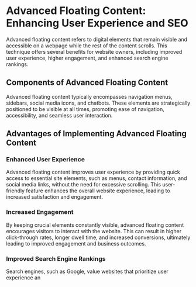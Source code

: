 # Advanced Floating Content: Enhancing User Experience and SEO

Advanced floating content refers to digital elements that remain visible and accessible on a webpage while the rest of the content scrolls. This technique offers several benefits for website owners, including improved user experience, higher engagement, and enhanced search engine rankings.

## Components of Advanced Floating Content

Advanced floating content typically encompasses navigation menus, sidebars, social media icons, and chatbots. These elements are strategically positioned to be visible at all times, promoting ease of navigation, accessibility, and seamless user interaction.

## Advantages of Implementing Advanced Floating Content

### Enhanced User Experience

Advanced floating content improves user experience by providing quick access to essential site elements, such as menus, contact information, and social media links, without the need for excessive scrolling. This user-friendly feature enhances the overall website experience, leading to increased satisfaction and engagement.

### Increased Engagement

By keeping crucial elements constantly visible, advanced floating content encourages visitors to interact with the website. This can result in higher click-through rates, longer dwell time, and increased conversions, ultimately leading to improved engagement and business outcomes.

### Improved Search Engine Rankings

Search engines, such as Google, value websites that prioritize user experience an
